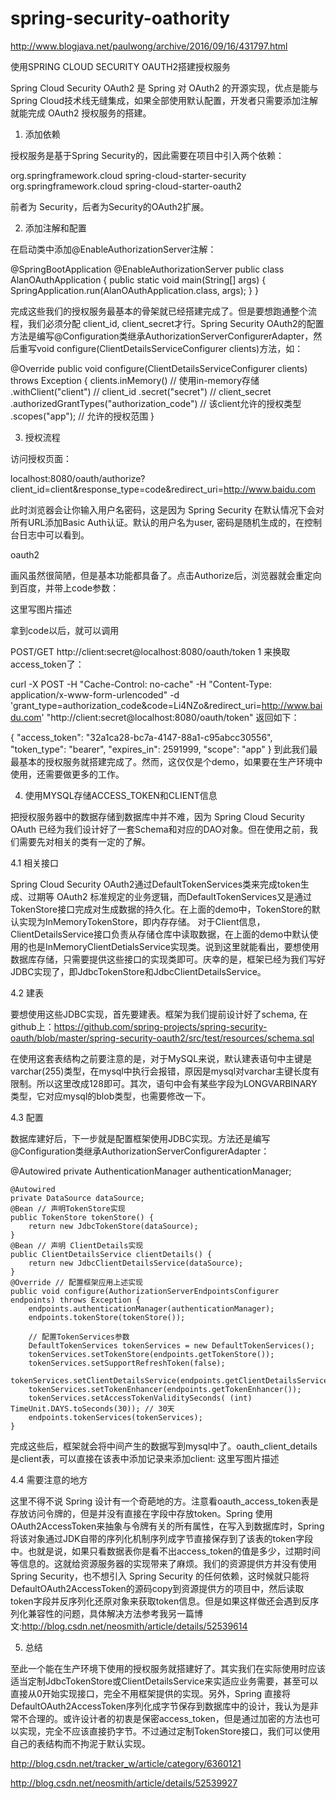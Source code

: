 # spring-security-oathority

http://www.blogjava.net/paulwong/archive/2016/09/16/431797.html

使用SPRING CLOUD SECURITY OAUTH2搭建授权服务

Spring Cloud Security OAuth2 是 Spring 对 OAuth2 的开源实现，优点是能与Spring Cloud技术线无缝集成，如果全部使用默认配置，开发者只需要添加注解就能完成 OAuth2 授权服务的搭建。

1. 添加依赖

授权服务是基于Spring Security的，因此需要在项目中引入两个依赖：

<dependency>
        <groupId>org.springframework.cloud</groupId>
        <artifactId>spring-cloud-starter-security</artifactId>
</dependency>

<dependency>
         <groupId>org.springframework.cloud</groupId>
         <artifactId>spring-cloud-starter-oauth2</artifactId>
 </dependency>


前者为 Security，后者为Security的OAuth2扩展。

2. 添加注解和配置

在启动类中添加@EnableAuthorizationServer注解：

@SpringBootApplication
@EnableAuthorizationServer
public class AlanOAuthApplication {
    public static void main(String[] args) {
        SpringApplication.run(AlanOAuthApplication.class, args);
    }
}

完成这些我们的授权服务最基本的骨架就已经搭建完成了。但是要想跑通整个流程，我们必须分配 client_id, client_secret才行。Spring Security OAuth2的配置方法是编写@Configuration类继承AuthorizationServerConfigurerAdapter，然后重写void configure(ClientDetailsServiceConfigurer clients)方法，如：

@Override
    public void configure(ClientDetailsServiceConfigurer clients) throws Exception {
        clients.inMemory() // 使用in-memory存储
                .withClient("client") // client_id
                .secret("secret") // client_secret
                .authorizedGrantTypes("authorization_code") // 该client允许的授权类型
                .scopes("app"); // 允许的授权范围
    }


3. 授权流程

访问授权页面：

localhost:8080/oauth/authorize?client_id=client&response_type=code&redirect_uri=http://www.baidu.com


此时浏览器会让你输入用户名密码，这是因为 Spring Security 在默认情况下会对所有URL添加Basic Auth认证。默认的用户名为user, 密码是随机生成的，在控制台日志中可以看到。

oauth2

画风虽然很简陋，但是基本功能都具备了。点击Authorize后，浏览器就会重定向到百度，并带上code参数：

这里写图片描述

拿到code以后，就可以调用

POST/GET http://client:secret@localhost:8080/oauth/token
1
来换取access_token了：

curl -X POST -H "Cache-Control: no-cache" -H "Content-Type: application/x-www-form-urlencoded" -d 'grant_type=authorization_code&code=Li4NZo&redirect_uri=http://www.baidu.com' "http://client:secret@localhost:8080/oauth/token"
返回如下：

{
  "access_token": "32a1ca28-bc7a-4147-88a1-c95abcc30556",
  "token_type": "bearer",
  "expires_in": 2591999,
  "scope": "app"
}
到此我们最最基本的授权服务就搭建完成了。然而，这仅仅是个demo，如果要在生产环境中使用，还需要做更多的工作。

4. 使用MYSQL存储ACCESS_TOKEN和CLIENT信息

把授权服务器中的数据存储到数据库中并不难，因为 Spring Cloud Security OAuth 已经为我们设计好了一套Schema和对应的DAO对象。但在使用之前，我们需要先对相关的类有一定的了解。

4.1 相关接口

Spring Cloud Security OAuth2通过DefaultTokenServices类来完成token生成、过期等 OAuth2 标准规定的业务逻辑，而DefaultTokenServices又是通过TokenStore接口完成对生成数据的持久化。在上面的demo中，TokenStore的默认实现为InMemoryTokenStore，即内存存储。 对于Client信息，ClientDetailsService接口负责从存储仓库中读取数据，在上面的demo中默认使用的也是InMemoryClientDetialsService实现类。说到这里就能看出，要想使用数据库存储，只需要提供这些接口的实现类即可。庆幸的是，框架已经为我们写好JDBC实现了，即JdbcTokenStore和JdbcClientDetailsService。

4.2 建表

要想使用这些JDBC实现，首先要建表。框架为我们提前设计好了schema, 在github上：https://github.com/spring-projects/spring-security-oauth/blob/master/spring-security-oauth2/src/test/resources/schema.sql

在使用这套表结构之前要注意的是，对于MySQL来说，默认建表语句中主键是varchar(255)类型，在mysql中执行会报错，原因是mysql对varchar主键长度有限制。所以这里改成128即可。其次，语句中会有某些字段为LONGVARBINARY类型，它对应mysql的blob类型，也需要修改一下。

4.3 配置

数据库建好后，下一步就是配置框架使用JDBC实现。方法还是编写@Configuration类继承AuthorizationServerConfigurerAdapter：

@Autowired
    private AuthenticationManager authenticationManager;

    @Autowired
    private DataSource dataSource;
    @Bean // 声明TokenStore实现
    public TokenStore tokenStore() {
        return new JdbcTokenStore(dataSource);
    }
    @Bean // 声明 ClientDetails实现
    public ClientDetailsService clientDetails() {
        return new JdbcClientDetailsService(dataSource);
    }
    @Override // 配置框架应用上述实现
    public void configure(AuthorizationServerEndpointsConfigurer endpoints) throws Exception {
        endpoints.authenticationManager(authenticationManager);
        endpoints.tokenStore(tokenStore());

        // 配置TokenServices参数
        DefaultTokenServices tokenServices = new DefaultTokenServices();
        tokenServices.setTokenStore(endpoints.getTokenStore());
        tokenServices.setSupportRefreshToken(false);
        tokenServices.setClientDetailsService(endpoints.getClientDetailsService());
        tokenServices.setTokenEnhancer(endpoints.getTokenEnhancer());
        tokenServices.setAccessTokenValiditySeconds( (int) TimeUnit.DAYS.toSeconds(30)); // 30天
        endpoints.tokenServices(tokenServices);
    }
完成这些后，框架就会将中间产生的数据写到mysql中了。oauth_client_details是client表，可以直接在该表中添加记录来添加client: 
这里写图片描述

4.4 需要注意的地方

这里不得不说 Spring 设计有一个奇葩地的方。注意看oauth_access_token表是存放访问令牌的，但是并没有直接在字段中存放token。Spring 使用OAuth2AccessToken来抽象与令牌有关的所有属性，在写入到数据库时，Spring将该对象通过JDK自带的序列化机制序列成字节直接保存到了该表的token字段中。也就是说，如果只看数据表你是看不出access_token的值是多少，过期时间等信息的。这就给资源服务器的实现带来了麻烦。我们的资源提供方并没有使用Spring Security，也不想引入 Spring Security 的任何依赖，这时候就只能将 DefaultOAuth2AccessToken的源码copy到资源提供方的项目中，然后读取token字段并反序列化还原对象来获取token信息。但是如果这样做还会遇到反序列化兼容性的问题，具体解决方法参考我另一篇博文:http://blog.csdn.net/neosmith/article/details/52539614


5. 总结

至此一个能在生产环境下使用的授权服务就搭建好了。其实我们在实际使用时应该适当定制JdbcTokenStore或ClientDetailsService来实适应业务需要，甚至可以直接从0开始实现接口，完全不用框架提供的实现。另外，Spring 直接将DefaultOAuth2AccessToken序列化成字节保存到数据库中的设计，我认为是非常不合理的。或许设计者的初衷是保密access_token，但是通过加密的方法也可以实现，完全不应该直接扔字节。不过通过定制TokenStore接口，我们可以使用自己的表结构而不拘泥于默认实现。

http://blog.csdn.net/tracker_w/article/category/6360121

http://blog.csdn.net/neosmith/article/details/52539927
